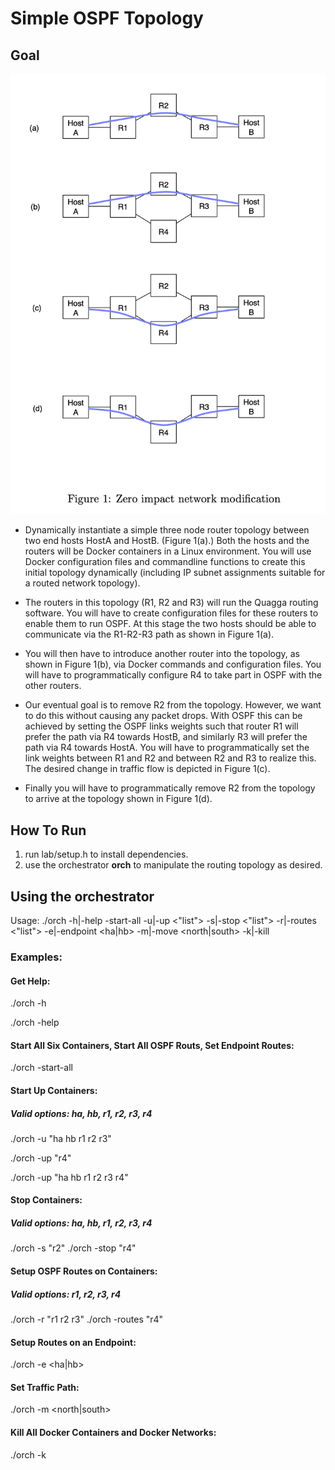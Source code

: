 # Simple OSPF Topology

## Goal 

![figure1](figure1.PNG)

* Dynamically instantiate a simple three node router topology between two end hosts HostA and HostB. (Figure 1(a).) Both the hosts and the routers will be Docker containers in a Linux environment. You will use Docker configuration files and commandline functions to create this initial topology dynamically (including IP subnet assignments suitable for a routed network topology).

* The routers in this topology (R1, R2 and R3) will run the Quagga routing software. You will have to create configuration files for these routers to enable them to run OSPF. At this stage the two hosts should be able to communicate via the R1-R2-R3 path as shown in Figure 1(a).

* You will then have to introduce another router into the topology, as shown in Figure 1(b), via Docker commands and configuration files. You will have to programmatically configure R4 to take part in OSPF with the other routers.

* Our eventual goal is to remove R2 from the topology. However, we want to do this without causing any packet drops. With OSPF this can be achieved by setting the OSPF links weights such that router R1 will prefer the path via R4 towards HostB, and similarly R3 will prefer the path via R4 towards HostA. You will have to programmatically set the link weights between R1 and R2 and between R2 and R3 to realize this. The desired change in traffic flow is depicted in Figure 1(c).

* Finally you will have to programmatically remove R2 from the topology to arrive at the topology shown in Figure 1(d).

## How To Run 

1. run lab/setup.h to install dependencies. 
2. use the orchestrator **orch** to manipulate the routing topology as desired. 

## Using the orchestrator 

Usage: ./orch -h|-help -start-all -u|-up <"list"> -s|-stop <"list"> -r|-routes <"list"> -e|-endpoint <ha|hb> -m|-move <north|south> -k|-kill

### Examples: 

#### Get Help: 
./orch -h

./orch -help 


#### Start All Six Containers, Start All OSPF Routs, Set Endpoint Routes: 

./orch -start-all

#### Start Up Containers: 
##### Valid options: ha, hb, r1, r2, r3, r4

./orch -u "ha hb r1 r2 r3" 

./orch -up "r4" 

./orch -up "ha hb r1 r2 r3 r4" 

#### Stop Containers: 
##### Valid options: ha, hb, r1, r2, r3, r4
./orch -s "r2" 
./orch -stop "r4" 

#### Setup OSPF Routes on Containers: 
##### Valid options: r1, r2, r3, r4
./orch -r "r1 r2 r3" 
./orch -routes "r4" 

#### Setup Routes on an Endpoint: 
./orch -e <ha|hb>

#### Set Traffic Path: 
./orch -m <north|south> 

#### Kill All Docker Containers and Docker Networks: 
./orch -k 


